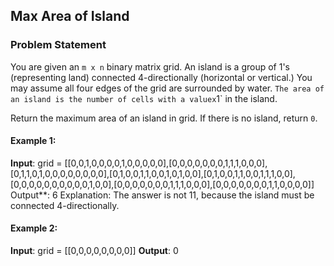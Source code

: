 <h2><div id="title">Max Area of Island</h2></div>

### Problem Statement

<div id="problem_statement">

 You are given an `m x n` binary matrix grid. An island is a group of 1's (representing land) connected 4-directionally (horizontal or vertical.) You may assume all four edges of the grid are surrounded by water.
`
The area of an island is the number of cells with a valuex `1` in the island.

Return the maximum area of an island in grid. If there is no island, return `0`.

</div>

#### Example 1:

**Input**: grid = [[0,0,1,0,0,0,0,1,0,0,0,0,0],[0,0,0,0,0,0,0,1,1,1,0,0,0],[0,1,1,0,1,0,0,0,0,0,0,0,0],[0,1,0,0,1,1,0,0,1,0,1,0,0],[0,1,0,0,1,1,0,0,1,1,1,0,0],[0,0,0,0,0,0,0,0,0,0,1,0,0],[0,0,0,0,0,0,0,1,1,1,0,0,0],[0,0,0,0,0,0,0,1,1,0,0,0,0]]
Output**: 6
Explanation: The answer is not 11, because the island must be connected 4-directionally.

#### Example 2:

**Input**: grid = [[0,0,0,0,0,0,0,0]]
**Output**: 0